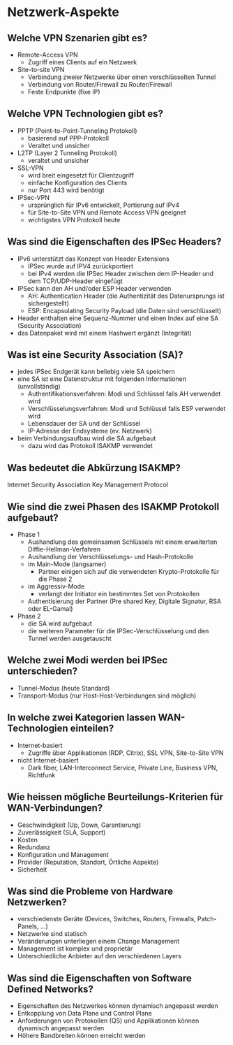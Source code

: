 # Netzwerk-Aspekte

## Welche VPN Szenarien gibt es?
* Remote-Access VPN
    * Zugriff eines Clients auf ein Netzwerk
* Site-to-site VPN
    * Verbindung zweier Netzwerke über einen verschlüsselten Tunnel
    * Verbindung von Router/Firewall zu Router/Firewall
    * Feste Endpunkte (fixe IP)

## Welche VPN Technologien gibt es?
* PPTP (Point-to-Point-Tunneling Protokoll)
    * basierend auf PPP-Protokoll
    * Veraltet und unsicher
* L2TP (Layer 2 Tunneling Protokoll)
    * veraltet und unsicher
* SSL-VPN
    * wird breit eingesetzt für Clientzugriff
    * einfache Konfiguration des Clients
    * nur Port 443 wird benötigt
* IPSec-VPN
    * ursprünglich für IPv6 entwickelt, Portierung auf IPv4
    * für Site-to-Site VPN und Remote Access VPN geeignet
    * wichtigstes VPN Protokoll heute

## Was sind die Eigenschaften des IPSec Headers?
* IPv6 unterstützt das Konzept von Header Extensions
    * IPSec wurde auf IPV4 zurückportiert
    * bei IPv4 werden die IPSec Header zwischen dem IP-Header und dem TCP/UDP-Header eingefügt
* IPSec kann den AH und/oder ESP Header verwenden
    * AH: Authentication Header (die Authentizität des Datenursprungs ist sichergestellt)
    * ESP: Encapsulating Security Payload (die Daten sind verschlüsselt)
* Header enthalten eine Sequenz-Nummer und einen Index auf eine SA (Security Association)
* das Datenpaket wird mit einem Hashwert ergänzt (Integrität)

## Was ist eine Security Association (SA)?
* jedes IPSec Endgerät kann beliebig viele SA speichern
* eine SA ist eine Datenstruktur mit folgenden Informationen (unvollständig)
    * Authentifikationsverfahren: Modi und Schlüssel falls AH verwendet wird
    * Verschlüsselungsverfahren: Modi und Schlüssel falls ESP verwendet wird
    * Lebensdauer der SA und der Schlüssel
    * IP-Adresse der Endsysteme (ev. Netzwerk)
* beim Verbindungsaufbau wird die SA aufgebaut
    * dazu wird das Protokoll ISAKMP verwendet

## Was bedeutet die Abkürzung ISAKMP?
Internet Security Association Key Management Protocol

## Wie sind die zwei Phasen des ISAKMP Protokoll aufgebaut?
* Phase 1
    * Aushandlung des gemeinsamen Schlüssels mit einem erweiterten Diffie-Hellman-Verfahren
    * Aushandlung der Verschlüsselungs- und Hash-Protokolle
	* im Main-Mode (langsamer)
		* Partner einigen sich auf die verwendeten Krypto-Protokolle für die Phase 2
    * im Aggressiv-Mode
		* verlangt der Initiator ein bestimmtes Set von Protokollen
    * Authentisierung der Partner (Pre shared Key, Digitale Signatur, RSA oder EL-Gamal)
* Phase 2
    * die SA wird aufgebaut
	* die weiteren Parameter für die IPSec-Verschlüsselung und den Tunnel werden ausgetauscht

## Welche zwei Modi werden bei IPSec unterschieden?
* Tunnel-Modus (heute Standard)
* Transport-Modus (nur Host-Host-Verbindungen sind möglich)

## In welche zwei Kategorien lassen WAN-Technologien einteilen?
* Internet-basiert
	* Zugriffe über Applikationen (RDP, Citrix), SSL VPN, Site-to-Site VPN
* nicht Internet-basiert
	* Dark fiber, LAN-Interconnect Service, Private Line, Business VPN, Richtfunk

## Wie heissen mögliche Beurteilungs-Kriterien für WAN-Verbindungen?
* Geschwindigkeit (Up, Down, Garantierung)
* Zuverlässigkeit (SLA, Support)
* Kosten
* Redundanz
* Konfiguration und Management
* Provider (Reputation, Standort, Örtliche Aspekte)
* Sicherheit

## Was sind die Probleme von Hardware Netzwerken?
* verschiedenste Geräte (Devices, Switches, Routers, Firewalls, Patch-Panels, ...)
* Netzwerke sind statisch
* Veränderungen unterliegen einem Change Management
* Management ist komplex und proprietär
* Unterschiedliche Anbieter auf den verschiedenen Layers

## Was sind die Eigenschaften von Software Defined Networks?
* Eigenschaften des Netzwerkes können dynamisch angepasst werden
* Entkopplung von Data Plane und Control Plane
* Anforderungen von Protokollen (QS) und Applikationen können dynamisch angepasst werden
* Höhere Bandbreiten können erreicht werden

